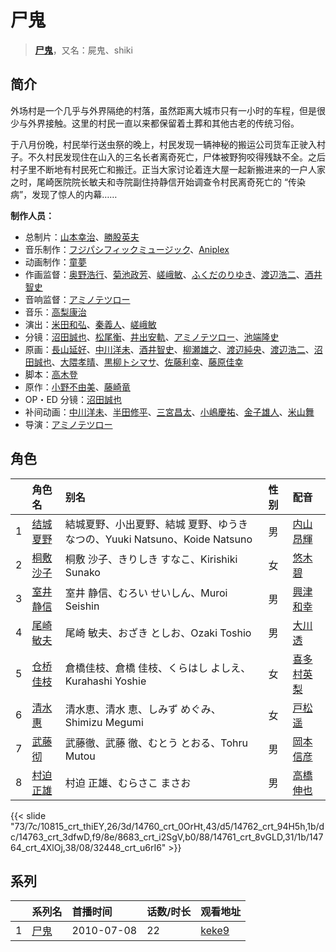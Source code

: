 # 尸鬼


> <u>**[尸鬼](https://bgm.tv/subject/5653)**</u>，又名：屍鬼、shiki

## 简介

外场村是一个几乎与外界隔绝的村落，虽然距离大城市只有一小时的车程，但是很少与外界接触。这里的村民一直以来都保留着土葬和其他古老的传统习俗。

于八月份晚，村民举行送虫祭的晚上，村民发现一辆神秘的搬运公司货车正驶入村子。不久村民发现住在山入的三名长者离奇死亡，尸体被野狗咬得残缺不全。之后村子里不断地有村民死亡和搬迁。正当大家讨论着连大屋一起新搬进来的一户人家之时，尾崎医院院长敏夫和寺院副住持静信开始调查令村民离奇死亡的 “传染病”，发现了惊人的内幕……

**制作人员：**
- 总制片：[山本幸治](https://bgm.tv/person/24336)、[勝股英夫](https://bgm.tv/person/2857)
- 音乐制作：[フジパシフィックミュージック](https://bgm.tv/person/363)、[Aniplex](https://bgm.tv/person/645)
- 动画制作：[童夢](https://bgm.tv/person/7309)
- 作画监督：[奥野浩行](https://bgm.tv/person/11324)、[菊池政芳](https://bgm.tv/person/33684)、[嵯峨敏](https://bgm.tv/person/534)、[ふくだのりゆき](https://bgm.tv/person/755)、[渡辺浩二](https://bgm.tv/person/1737)、[酒井智史](https://bgm.tv/person/21200)
- 音响监督：[アミノテツロー](https://bgm.tv/person/590)
- 音乐：[高梨康治](https://bgm.tv/person/1120)
- 演出：[米田和弘](https://bgm.tv/person/15246)、[秦義人](https://bgm.tv/person/22518)、[嵯峨敏](https://bgm.tv/person/534)
- 分镜：[沼田誠也](https://bgm.tv/person/3447)、[松尾衡](https://bgm.tv/person/2567)、[井出安軌](https://bgm.tv/person/51)、[アミノテツロー](https://bgm.tv/person/590)、[池端隆史](https://bgm.tv/person/1614)
- 原画：[長山延好](https://bgm.tv/person/23680)、[中川洋未](https://bgm.tv/person/22533)、[酒井智史](https://bgm.tv/person/21200)、[柳瀬雄之](https://bgm.tv/person/2435)、[渡辺純央](https://bgm.tv/person/1965)、[渡辺浩二](https://bgm.tv/person/1737)、[沼田誠也](https://bgm.tv/person/3447)、[大隈孝晴](https://bgm.tv/person/208)、[黒柳トシマサ](https://bgm.tv/person/11997)、[佐藤利幸](https://bgm.tv/person/3205)、[藤原佳幸](https://bgm.tv/person/8100)
- 脚本：[高木登](https://bgm.tv/person/1765)
- 原作：[小野不由美](https://bgm.tv/person/117)、[藤崎竜](https://bgm.tv/person/6171)
- OP・ED 分镜：[沼田誠也](https://bgm.tv/person/3447)
- 补间动画：[中川洋未](https://bgm.tv/person/22533)、[半田修平](https://bgm.tv/person/14512)、[三宮昌太](https://bgm.tv/person/11346)、[小嶋慶祐](https://bgm.tv/person/12515)、[金子雄人](https://bgm.tv/person/22286)、[米山舞](https://bgm.tv/person/12580)
- 导演：[アミノテツロー](https://bgm.tv/person/590)

## 角色

|     |   角色名   |   别名  | 性别 |  配音  |
|:--- |:------  |:----      |:---  |:--   |
| 1 | [结城夏野](https://bgm.tv/character/10815) | 結城夏野、小出夏野、結城 夏野、ゆうき なつの、Yuuki Natsuno、Koide Natsuno | 男 | [内山昂輝](https://bgm.tv/person/5768) |
| 2 | [桐敷沙子](https://bgm.tv/character/14760) | 桐敷 沙子、きりしき すなこ、Kirishiki Sunako | 女 | [悠木碧](https://bgm.tv/person/5076) |
| 3 | [室井静信](https://bgm.tv/character/14762) | 室井 静信、むろい せいしん、Muroi Seishin | 男 | [興津和幸](https://bgm.tv/person/5007) |
| 4 | [尾崎敏夫](https://bgm.tv/character/14763) | 尾崎 敏夫、おざき としお、Ozaki Toshio | 男 | [大川透](https://bgm.tv/person/4131) |
| 5 | [仓桥佳枝](https://bgm.tv/character/8683) | 倉橋佳枝、倉橋 佳枝、くらはし よしえ、Kurahashi Yoshie | 女 | [喜多村英梨](https://bgm.tv/person/4251) |
| 6 | [清水惠](https://bgm.tv/character/14761) | 清水恵、清水 恵、しみず めぐみ、Shimizu Megumi | 女 | [戸松遥](https://bgm.tv/person/4856) |
| 7 | [武藤彻](https://bgm.tv/character/14764) | 武藤徹、武藤 徹、むとう とおる、Tohru Mutou | 男 | [岡本信彦](https://bgm.tv/person/4950) |
| 8 | [村迫正雄](https://bgm.tv/character/32448) | 村迫 正雄、むらさこ まさお | 男 | [高橋伸也](https://bgm.tv/person/5137) |

{{< slide "73/7c/10815_crt_thiEY,26/3d/14760_crt_0OrHt,43/d5/14762_crt_94H5h,1b/dc/14763_crt_3dfwD,f9/8e/8683_crt_i2SgV,b0/88/14761_crt_8vGLD,31/1b/14764_crt_4XlOj,38/08/32448_crt_u6rI6" >}}

## 系列

|     | 系列名 | 首播时间       | 话数/时长 | 观看地址                                                    |
| :-- | :-- | :--------- | :---- | :------------------------------------------------------ |
| 1   |[尸鬼](https://bgm.tv/subject/5653)| 2010-07-08 | 22    | [keke9](https://www.keke9.app/play/26944-4-229976.html) |



